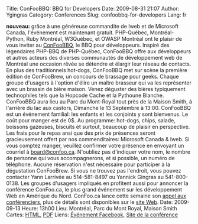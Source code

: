 Title: ConFooBBQ: BBQ for Developers
Date: 2009-08-31 21:07
Author: Ygingras
Category: Conferences
Slug: confoobbq-for-developers
Lang: fr

**nouveau:** grâce à une généreuse commandite de Iweb et de Microsoft
Canada, l'événement est maintenant gratuit. PHP-Québec, Montréal-Python,
Ruby Montréal, W3Québec, et OWASP Montréal ont le plaisir de vous
inviter au [ConFooBBQ][], le BBQ pour développeurs. Inspiré des
légendaires PHP-BBQ de PHP-Québec, ConFooBBQ offre aux développeurs et
autres acteurs des diverses communautés de développement web de Montréal
une occasion rêvée se détendre et élargir leur réseau de contacts. En
plus des traditionnels hot-dogs, ConFooBBQ met sur scène la première
édition de ConFooBrew, un concours de brassage pour geeks. Chaque groupe
d'usagers à l'option d'élire un maître brasseur qui va les représenter
avec un brassin de bière maison. Venez déguster des bières typiquement
technophiles tels que la Hopcode Cache et la Pythoune Blanche. ConFooBBQ
aura lieu au Parc du Mont-Royal tout près de la Maison Smith, à
l'arrière du lac aux castors, Dimanche le 13 Septembre à 13:00.
ConFooBBQ est un événement familial: les enfants et les conjoints y sont
bienvenus. Le coût pour manger est de 0$. Au programme: hot-dogs,
chips, salade, boissons gazeuses, biscuits et surtout, beaucoup de
plaisir en perspective. Les frais pour le repas ansi que des prix de
présences seront gracieusement offert par nos commenditaires: Microsoft
Canada & Iweb. Si vous comptez manger, veuillez confirmer votre présence
en envoyant un courriel à board@confoo.ca. N'oubliez pas d'indiquer
votre nom, le nombre de personne qui vous accompagnerons, et si
possible, un numéro de téléphone. Aucune réservation n'est nécessaire
pour participer à la dégustation ConFooBrew. Si vous ne trouvez pas
l'endroit, vous pouvez contacter Yann Larrivée au 514-581-8497 ou
Yannick Gingras au 541-800-0138. Les groupes d'usagers impliqués en
profitent aussi pour annoncer la conférence ConFoo.ca, le plus grand
événement sur les développement Web en Amérique du Nord. ConFoo.ca lance
cette semaine son [appel aux conférenciers][], plus de détails sont
disponibles sur le [site Web][appel aux conférenciers]. Date: 2009-09-13
Heure: 13h00 Lieu: Montréal, Parc du Mont Royal, Maison Smith Cartes:
[HTML][], [PDF][] Liens: [Événement Facebook][ConFooBBQ], [Site de la
conférence][]

  [ConFooBBQ]: http://www.facebook.com/event.php?eid=154314716205&ref=nf
  [appel aux conférenciers]: http://confoo.ca/fr/cfp
  [HTML]: http://www.lemontroyal.qc.ca/carte/2.html
  [PDF]: http://www.lemontroyal.qc.ca/pdf/carte-f.pdf
  [Site de la conférence]: http://confoo.ca
